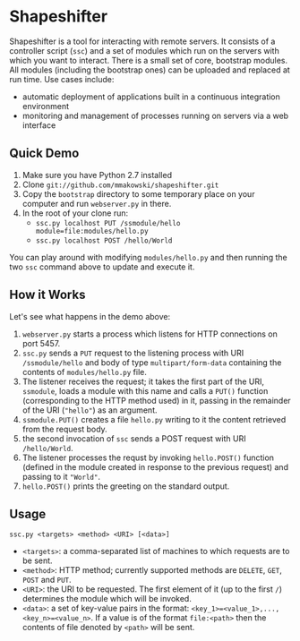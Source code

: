 Shapeshifter
============

Shapeshifter is a tool for interacting with remote servers. It
consists of a controller script (`ssc`) and a set of modules which run
on the servers with which you want to interact. There is a small
set of core, bootstrap modules. All modules (including the bootstrap
ones) can be uploaded and replaced at run time. Use cases include:
* automatic deployment of applications built in a continuous
  integration environment
* monitoring and management of processes running on servers via a web
  interface


Quick Demo
----------

1. Make sure you have Python 2.7 installed
2. Clone `git://github.com/mmakowski/shapeshifter.git`
3. Copy the `bootstrap` directory to some temporary place on your
   computer and run `webserver.py` in there.
4. In the root of your clone run:
   * `ssc.py localhost PUT /ssmodule/hello module=file:modules/hello.py`
   * `ssc.py localhost POST /hello/World`

You can play around with modifying `modules/hello.py` and then
running the two `ssc` command above to update and execute it. 


How it Works
------------

Let's see what happens in the demo above:

1. `webserver.py` starts a process which listens for HTTP connections
   on port 5457.
2. `ssc.py` sends a `PUT` request to the listening process with URI
   `/ssmodule/hello` and body of type `multipart/form-data` containing
   the contents of `modules/hello.py` file.
3. The listener receives the request; it takes the first part of the
   URI, `ssmodule`, loads a module with this name and calls a `PUT()`
   function (corresponding to the HTTP method used) in it, passing in
   the remainder of the URI (`"hello"`) as an argument.
4. `ssmodule.PUT()` creates a file `hello.py` writing to it the
   content retrieved from the request body.
5. the second invocation of `ssc` sends a POST request with URI
   `/hello/World`.
6. The listener processes the requst by invoking `hello.POST()`
   function (defined in the module created in response to the previous
   request) and passing to it `"World"`.
7. `hello.POST()` prints the greeting on the standard output.


Usage
-----

    ssc.py <targets> <method> <URI> [<data>]

* `<targets>`: a comma-separated list of machines to which requests
  are to be sent.
* `<method>`: HTTP method; currently supported methods are `DELETE`,
  `GET`, `POST` and `PUT`. 
* `<URI>`: the URI to be requested. The first element of it (up to the
  first `/`) determines the module which will be invoked.
* `<data>`: a set of key-value pairs in the format:
  `<key_1>=<value_1>,...,<key_n>=<value_n>`. If a value is of the format
  `file:<path>` then the contents of file denoted by `<path>` will be
  sent.
